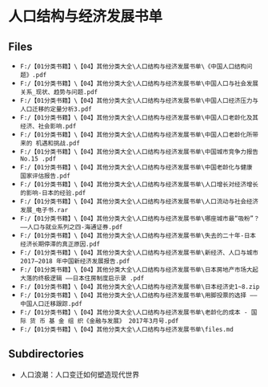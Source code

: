 # 人口结构与经济发展书单

## Files

- `F:/【01分类书籍】\【04】其他分类大全\人口结构与经济发展书单\《中国人口结构问题》.pdf`
- `F:/【01分类书籍】\【04】其他分类大全\人口结构与经济发展书单\中国人口与社会发展关系_现状、趋势与问题.pdf`
- `F:/【01分类书籍】\【04】其他分类大全\人口结构与经济发展书单\中国人口经济压力与人口迁移的定量分析3.pdf`
- `F:/【01分类书籍】\【04】其他分类大全\人口结构与经济发展书单\中国人口老龄化及其经济、社会影响.pdf`
- `F:/【01分类书籍】\【04】其他分类大全\人口结构与经济发展书单\中国人口老龄化所带来的 机遇和挑战.pdf`
- `F:/【01分类书籍】\【04】其他分类大全\人口结构与经济发展书单\中国城市竞争力报告 No.15 .pdf`
- `F:/【01分类书籍】\【04】其他分类大全\人口结构与经济发展书单\中国老龄化与健康 国家评估报告.pdf`
- `F:/【01分类书籍】\【04】其他分类大全\人口结构与经济发展书单\人口增长对经济增长的影响-日本的经验.pdf`
- `F:/【01分类书籍】\【04】其他分类大全\人口结构与经济发展书单\人口流动与社会经济发展_电子书.rar`
- `F:/【01分类书籍】\【04】其他分类大全\人口结构与经济发展书单\哪座城市最“吸粉”？ ——人口与就业系列之四-海通证券.pdf`
- `F:/【01分类书籍】\【04】其他分类大全\人口结构与经济发展书单\失去的二十年-日本经济长期停滞的真正原因.pdf`
- `F:/【01分类书籍】\【04】其他分类大全\人口结构与经济发展书单\新经济、人口与城市 2017–2018 年中国新经济发展报告.pdf`
- `F:/【01分类书籍】\【04】其他分类大全\人口结构与经济发展书单\日本房地产市场大起大落的终极逻辑 ——日本住房制度启示录 .pdf`
- `F:/【01分类书籍】\【04】其他分类大全\人口结构与经济发展书单\日本经济史1~8.zip`
- `F:/【01分类书籍】\【04】其他分类大全\人口结构与经济发展书单\用脚投票的选择 ——中国人口迁移跟踪.pdf`
- `F:/【01分类书籍】\【04】其他分类大全\人口结构与经济发展书单\老龄化的成本 - 国 际 货 币 基 金 组 织《金融与发展》 2017年3月号.pdf`
- `F:/【01分类书籍】\【04】其他分类大全\人口结构与经济发展书单\files.md`

## Subdirectories

- 人口浪潮：人口变迁如何塑造现代世界
